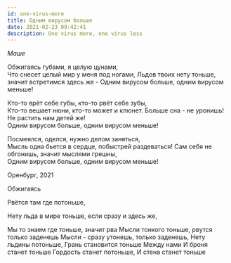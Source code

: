 ```yaml
---
id: one-virus-more
title: Одним вирусом больше
date: 2021-02-23 09:42:41
description: One virus more, one virus less
---
```


<p class="right"><i>Маше</i></p>

Обжигаясь губами, я целую цунами,  
Что снесет целый мир у меня под ногами,
Льдов твоих нету тоньше, значит встретимся здесь же -
Одним вирусом больше, одним вирусом меньше!

Кто-то врёт себе губы, кто-то рвёт себе зубы,  
Кто-то вешает нюни, кто-то может и клюнет.
Больше сна - не уронишь! Не растить нам детей же!  
Одним вирусом больше, одним вирусом меньше!

Посмеялся, оделся, нужно делом заняться,  
Мысль одна бьется в сердце, побыстрей раздеваться!
Сам себя не обгонишь, значит мыслями грешны,  
Одним вирусом больше, одним вирусом меньше!

Оренбург, 2021

Обжигаясь

Рвётся там где потоньше,

Нету льда в мире тоньше, если сразу и здесь же,

Мы то знаем где тоньше, значит рва
Мысли тонкого тоньше, рвутся только заденешь
Мысли - сразу утонешь, только заденешь,
Нету льдины потоньше,
Грань становится тоньше
Между нами
И броня станет тоньше
Гордость станет потоньше,
И стена станет тоньше
